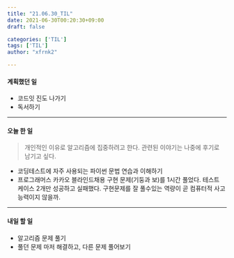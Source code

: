```yaml
---
title: "21.06.30_TIL"
date: 2021-06-30T00:20:30+09:00
draft: false

categories: ['TIL']
tags: ['TIL']
author: "xfrnk2"

---
```

#### 계획했던 일
+ 코드잇 진도 나가기
+ 독서하기
---
#### 오늘 한 일
> 개인적인 이유로 알고리즘에 집중하려고 한다. 관련된 이야기는 나중에 후기로 남기고 싶다.
+ 코딩테스트에 자주 사용되는 파이썬 문법 연습과 이해하기
+ 프로그래머스 카카오 블라인드채용 구현 문제(기둥과 보)를 1시간 풀었다. 테스트 케이스 2개만 성공하고 실패했다. 구현문제를 잘 풀수있는 역량이 곧 컴퓨터적 사고 능력이지 않을까.
---
#### 내일 할 일 
+ 알고리즘 문제 풀기
+ 풀던 문제 마저 해결하고, 다른 문제 풀어보기
